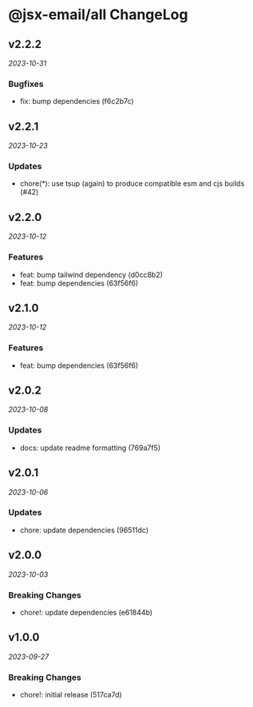 # @jsx-email/all ChangeLog

## v2.2.2

_2023-10-31_

### Bugfixes

- fix: bump dependencies (f6c2b7c)

## v2.2.1

_2023-10-23_

### Updates

- chore(\*): use tsup (again) to produce compatible esm and cjs builds (#42)

## v2.2.0

_2023-10-12_

### Features

- feat: bump tailwind dependency (d0cc8b2)
- feat: bump dependencies (63f56f6)

## v2.1.0

_2023-10-12_

### Features

- feat: bump dependencies (63f56f6)

## v2.0.2

_2023-10-08_

### Updates

- docs: update readme formatting (769a7f5)

## v2.0.1

_2023-10-06_

### Updates

- chore: update dependencies (96511dc)

## v2.0.0

_2023-10-03_

### Breaking Changes

- chore!: update dependencies (e61844b)

## v1.0.0

_2023-09-27_

### Breaking Changes

- chore!: initial release (517ca7d)
